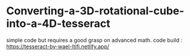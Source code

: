 # Converting-a-3D-rotational-cube-into-a-4D-tesseract
simple code but requires a good grasp on advanced math.
code build :
https://tesseract-by-wael-ltifi.netlify.app/
